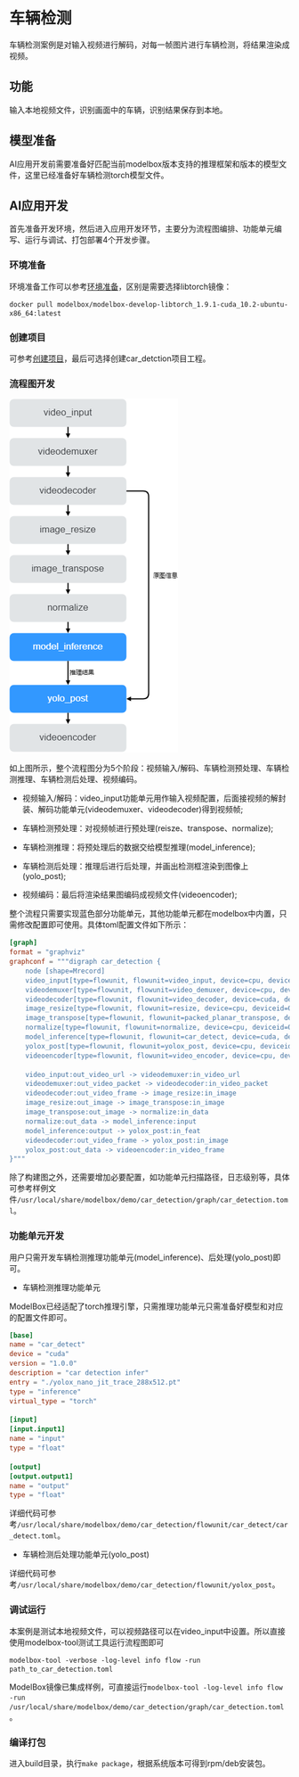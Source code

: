 # 车辆检测

车辆检测案例是对输入视频进行解码，对每一帧图片进行车辆检测，将结果渲染成视频。

## 功能

输入本地视频文件，识别画面中的车辆，识别结果保存到本地。

## 模型准备

AI应用开发前需要准备好匹配当前modelbox版本支持的推理框架和版本的模型文件，这里已经准备好车辆检测torch模型文件。

## AI应用开发

首先准备开发环境，然后进入应用开发环节，主要分为流程图编排、功能单元编写、运行与调试、打包部署4个开发步骤。

### 环境准备

环境准备工作可以参考[环境准备](./hello-world.md###环境准备)，区别是需要选择libtorch镜像：

```shell
docker pull modelbox/modelbox-develop-libtorch_1.9.1-cuda_10.2-ubuntu-x86_64:latest
```

### 创建项目

可参考[创建项目](./hello-world.md)，最后可选择创建car_detction项目工程。

### 流程图开发

![car_detection_flow](../assets/images/figure/first-app/car_detection_flow.png)

如上图所示，整个流程图分为5个阶段：视频输入/解码、车辆检测预处理、车辆检测推理、车辆检测后处理、视频编码。

- 视频输入/解码：video_input功能单元用作输入视频配置，后面接视频的解封装、解码功能单元(videodemuxer、videodecoder)得到视频帧;

- 车辆检测预处理：对视频帧进行预处理(reisze、transpose、normalize);

- 车辆检测推理：将预处理后的数据交给模型推理(model_inference);

- 车辆检测后处理：推理后进行后处理，并画出检测框渲染到图像上(yolo_post);

- 视频编码：最后将渲染结果图编码成视频文件(videoencoder);

整个流程只需要实现蓝色部分功能单元，其他功能单元都在modelbox中内置，只需修改配置即可使用。具体toml配置文件如下所示：

```toml
[graph]
format = "graphviz"
graphconf = """digraph car_detection {
    node [shape=Mrecord]
    video_input[type=flowunit, flowunit=video_input, device=cpu, deviceid=0, source_url="/opt/modelbox/demo/video/car_test_video.mp4"]
    videodemuxer[type=flowunit, flowunit=video_demuxer, device=cpu, deviceid=0]
    videodecoder[type=flowunit, flowunit=video_decoder, device=cuda, deviceid=0, pix_fmt=bgr]
    image_resize[type=flowunit, flowunit=resize, device=cpu, deviceid=0, image_width=512, image_height=288]
    image_transpose[type=flowunit, flowunit=packed_planar_transpose, device=cpu, deviceid=0]
    normalize[type=flowunit, flowunit=normalize, device=cpu, deviceid=0, standard_deviation_inverse="1,1,1"]
    model_inference[type=flowunit, flowunit=car_detect, device=cuda, deviceid=0, batch_size=1]
    yolox_post[type=flowunit, flowunit=yolox_post, device=cpu, deviceid=0]
    videoencoder[type=flowunit, flowunit=video_encoder, device=cpu, deviceid=0, encoder=mpeg4, format=mp4, default_dest_url="/tmp/car_detection_result.mp4"]

    video_input:out_video_url -> videodemuxer:in_video_url
    videodemuxer:out_video_packet -> videodecoder:in_video_packet
    videodecoder:out_video_frame -> image_resize:in_image
    image_resize:out_image -> image_transpose:in_image
    image_transpose:out_image -> normalize:in_data
    normalize:out_data -> model_inference:input
    model_inference:output -> yolox_post:in_feat
    videodecoder:out_video_frame -> yolox_post:in_image
    yolox_post:out_data -> videoencoder:in_video_frame
}"""
```

除了构建图之外，还需要增加必要配置，如功能单元扫描路径，日志级别等，具体可参考样例文件`/usr/local/share/modelbox/demo/car_detection/graph/car_detection.toml`。

### 功能单元开发

用户只需开发车辆检测推理功能单元(model_inference)、后处理(yolo_post)即可。

* 车辆检测推理功能单元

 ModelBox已经适配了torch推理引擎，只需推理功能单元只需准备好模型和对应的配置文件即可。

 ```toml
 [base]
 name = "car_detect"
 device = "cuda"
 version = "1.0.0"
 description = "car detection infer"
 entry = "./yolox_nano_jit_trace_288x512.pt"
 type = "inference"
 virtual_type = "torch"
 
 [input]
 [input.input1]
 name = "input"
 type = "float"
 
 [output]
 [output.output1]
 name = "output"
 type = "float"
 ```

 详细代码可参考`/usr/local/share/modelbox/demo/car_detection/flowunit/car_detect/car_detect.toml`。

* 车辆检测后处理功能单元(yolo_post)

 详细代码可参考`/usr/local/share/modelbox/demo/car_detection/flowunit/yolox_post`。

### 调试运行

本案例是测试本地视频文件，可以视频路径可以在video_input中设置。所以直接使用modelbox-tool测试工具运行流程图即可

```shell
modelbox-tool -verbose -log-level info flow -run path_to_car_detection.toml
```

ModelBox镜像已集成样例，可直接运行`modelbox-tool -log-level info flow -run /usr/local/share/modelbox/demo/car_detection/graph/car_detection.toml`。

### 编译打包

进入build目录，执行`make package`，根据系统版本可得到rpm/deb安装包。
